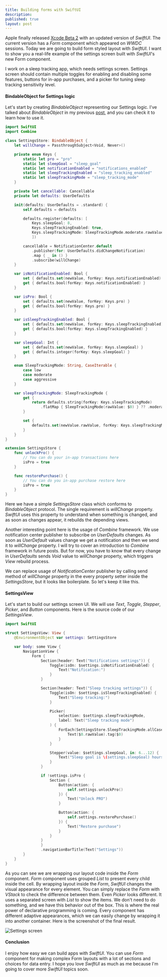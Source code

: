 ```yaml
---
title: Building forms with SwiftUI
description: 
published: true
layout: post
---
```


Apple finally released [Xcode Beta 2](http://developer.apple.com/download/) with an updated version of *SwiftUI*. The current version has a *Form* component which appeared on *WWDC* sessions. Today we are going to build form styled layout with *SwiftUI*. I want to show you a real-life example of the settings screen built with *SwiftUI*'s new Form component.

I work on a sleep tracking app, which needs settings screen. Settings screen should contain multiple toggles for enabling and disabling some features, buttons for in-app purchases, and a picker for tuning sleep tracking sensitivity level. 

#### BindableObject for Settings logic
Let's start by creating *BindableObject* representing our Settings logic. I've talked about *BindableObject* in my previous [post](/2019/06/12/understanding-property-wrappers-in-swiftui/), and you can check it to learn how to use it.

```swift
import SwiftUI
import Combine

class SettingsStore: BindableObject {
    let willChange = PassthroughSubject<Void, Never>()

    private enum Keys {
        static let pro = "pro"
        static let sleepGoal = "sleep_goal"
        static let notificationEnabled = "notifications_enabled"
        static let sleepTrackingEnabled = "sleep_tracking_enabled"
        static let sleepTrackingMode = "sleep_tracking_mode"
    }

    private let cancellable: Cancellable
    private let defaults: UserDefaults

    init(defaults: UserDefaults = .standard) {
        self.defaults = defaults

        defaults.register(defaults: [
            Keys.sleepGoal: 8,
            Keys.sleepTrackingEnabled: true,
            Keys.sleepTrackingMode: SleepTrackingMode.moderate.rawValue
            ])

        cancellable = NotificationCenter.default
            .publisher(for: UserDefaults.didChangeNotification)
            .map { _ in () }
            .subscribe(willChange)
    }

    var isNotificationEnabled: Bool {
        set { defaults.set(newValue, forKey: Keys.notificationEnabled) }
        get { defaults.bool(forKey: Keys.notificationEnabled) }
    }

    var isPro: Bool {
        set { defaults.set(newValue, forKey: Keys.pro) }
        get { defaults.bool(forKey: Keys.pro) }
    }

    var isSleepTrackingEnabled: Bool {
        set { defaults.set(newValue, forKey: Keys.sleepTrackingEnabled) }
        get { defaults.bool(forKey: Keys.sleepTrackingEnabled) }
    }

    var sleepGoal: Int {
        set { defaults.set(newValue, forKey: Keys.sleepGoal) }
        get { defaults.integer(forKey: Keys.sleepGoal) }
    }

    enum SleepTrackingMode: String, CaseIterable {
        case low
        case moderate
        case aggressive
    }

    var sleepTrackingMode: SleepTrackingMode {
        get {
            return defaults.string(forKey: Keys.sleepTrackingMode)
                .flatMap { SleepTrackingMode(rawValue: $0) } ?? .moderate
        }

        set {
            defaults.set(newValue.rawValue, forKey: Keys.sleepTrackingMode)
        }
    }
}

extension SettingsStore {
    func unlockPro() {
        // You can do your in-app transactions here
        isPro = true
    }

    func restorePurchase() {
        // You can do you in-app purchase restore here
        isPro = true
    }
}
```

Here we have a simple *SettingsStore* class which conforms to *BindableObject* protocol. The single requirement is *willChange* property. *SwiftUI* uses this property to understand when something is changed, and as soon as changes appear, it rebuilds the depending views.

Another interesting point here is the usage of *Combine* framework. We use notification center publisher to subscribe on *UserDefaults* changes. As soon as *UserDefault* values change we get a notification and then we send it to *willChange* property. I will try to cover an introduction to *Combine* framework in future posts. But for now, you have to know that every change in *UserDefaults* sends *Void* value to *willChange* property, which triggers *View* rebuild process.

We can replace usage of *NotificationCenter* publisher by calling send method of *willChange* property in the every property setter inside the *SettingsStore*, but it looks like boilerplate. So let's keep it like this.

#### SettingsView
Let's start to build our settings screen UI. We will use *Text*, *Toggle*, *Stepper*, *Picker*, and *Button* components. Here is the source code of our *SettingsView*.

```swift
import SwiftUI

struct SettingsView: View {
    @EnvironmentObject var settings: SettingsStore

    var body: some View {
        NavigationView {
            Form {
                Section(header: Text("Notifications settings")) {
                    Toggle(isOn: $settings.isNotificationEnabled) {
                        Text("Notification:")
                    }
                }

                Section(header: Text("Sleep tracking settings")) {
                    Toggle(isOn: $settings.isSleepTrackingEnabled) {
                        Text("Sleep tracking:")
                    }

                    Picker(
                        selection: $settings.sleepTrackingMode,
                        label: Text("Sleep tracking mode")
                    ) {
                        ForEach(SettingsStore.SleepTrackingMode.allCases, id: \.self) {
                            Text($0.rawValue).tag($0)
                        }
                    }

                    Stepper(value: $settings.sleepGoal, in: 6...12) {
                        Text("Sleep goal is \(settings.sleepGoal) hours")
                    }
                }

                if !settings.isPro {
                    Section {
                        Button(action: {
                            self.settings.unlockPro()
                        }) {
                            Text("Unlock PRO")
                        }

                        Button(action: {
                            self.settings.restorePurchase()
                        }) {
                            Text("Restore purchase")
                        }
                    }
                }
                }
                .navigationBarTitle(Text("Settings"))
        }
    }
}
```

As you can see we are wrapping our layout code inside the *Form* component. *Form* component uses grouped *List* to present every child inside the cell. By wrapping layout inside the *Form*, *SwiftUI* changes the visual appearance for every element. You can simply replace the *Form* with *VStack* to check the difference between them. Even *Picker* looks different. It uses a separated screen with *List* to show the items. We don't need to do something, and we have this behavior out of the box. This is where the real power of declarative programming is coming. Every component has different adaptive appearances, which we can easily change by wrapping it into another container. Here is the screenshot of the final result.

![Settings screen](/public/settings.jpg)

#### Conclusion

I enjoy how easy we can build apps with *SwiftUI*. You can use *Form* component for making complex Form layouts with a lot of sections and choices for data entry. I hope you love *SwiftUI* as much as me because I'm going to cover more *SwiftUI* topics soon.